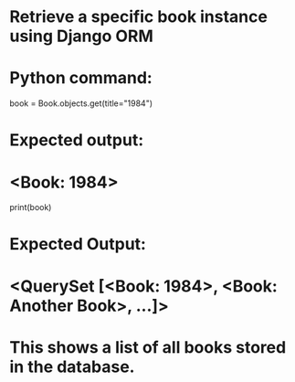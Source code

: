 # Retrieve a specific book instance using Django ORM

# Python command:
book = Book.objects.get(title="1984")

# Expected output:
# <Book: 1984>

print(book)

# Expected Output:
# <QuerySet [<Book: 1984>, <Book: Another Book>, ...]>
# This shows a list of all books stored in the database.

